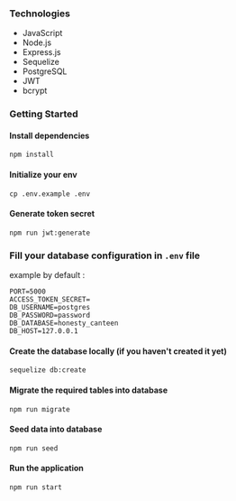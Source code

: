### Technologies
* JavaScript
* Node.js
* Express.js
* Sequelize
* PostgreSQL
* JWT
* bcrypt

### Getting Started

#### Install dependencies
```
npm install
```

#### Initialize your env
```
cp .env.example .env
```

#### Generate token secret
```
npm run jwt:generate
```

### Fill your database configuration in `.env` file
example by default :
```
PORT=5000
ACCESS_TOKEN_SECRET=
DB_USERNAME=postgres
DB_PASSWORD=password
DB_DATABASE=honesty_canteen
DB_HOST=127.0.0.1
```

#### Create the database locally (if you haven't created it yet)
```
sequelize db:create
```

#### Migrate the required tables into database
```
npm run migrate
```


#### Seed data into database
```
npm run seed
```

#### Run the application
```
npm run start
```
